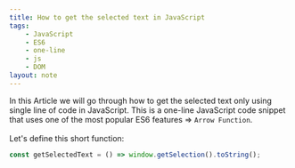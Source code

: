 ```yaml
---
title: How to get the selected text in JavaScript
tags:
    - JavaScript
    - ES6
    - one-line
    - js
    - DOM
layout: note
---
```




In this Article we will go through how to get the selected text only using single line of code in JavaScript.
This is a one-line JavaScript code snippet that uses one of the most popular ES6 features => `Arrow Function`.
<br/>
<br/>
Let's define this short function:

```js {.wrap}
const getSelectedText = () => window.getSelection().toString();
```